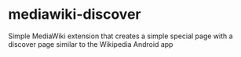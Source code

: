 # mediawiki-discover
Simple MediaWiki extension that creates a simple special page with a discover page similar to the Wikipedia Android app

